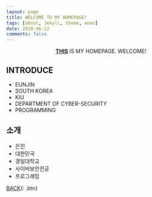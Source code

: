 ```yaml
---
layout: page
title: WELCOME TO MY HOMEPAGE!
tags: [about, Jekyll, theme, moon]
date: 2020-06-22
comments: false
---
```

    
<center><a href="https://hoj0610.github.io/"><b>THIS</b></a> IS MY HOMEPAGE. WELCOME!</center>

## INTRODUCE
* EUNJIN
* SOUTH KOREA
* KIU
* DEPARTMENT OF CYBER-SECURITY
* PROGRAMMING

## 소개
* 은진
* 대한민국
* 경일대학교
* 사이버보안전공
* 프로그래밍


[BACK](https://hoj0610.github.io/){: .btn}
